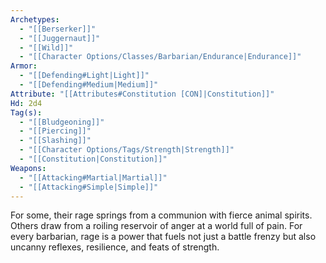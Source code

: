 ```yaml
---
Archetypes:
  - "[[Berserker]]"
  - "[[Juggernaut]]"
  - "[[Wild]]"
  - "[[Character Options/Classes/Barbarian/Endurance|Endurance]]"
Armor:
  - "[[Defending#Light|Light]]"
  - "[[Defending#Medium|Medium]]"
Attribute: "[[Attributes#Constitution [CON]|Constitution]]"
Hd: 2d4
Tag(s):
  - "[[Bludgeoning]]"
  - "[[Piercing]]"
  - "[[Slashing]]"
  - "[[Character Options/Tags/Strength|Strength]]"
  - "[[Constitution|Constitution]]"
Weapons:
  - "[[Attacking#Martial|Martial]]"
  - "[[Attacking#Simple|Simple]]"
---
```

For some, their rage springs from a communion with fierce animal spirits. Others draw from a roiling reservoir of anger at a world full of pain. For every barbarian, rage is a power that fuels not just a battle frenzy but also uncanny reflexes, resilience, and feats of strength.